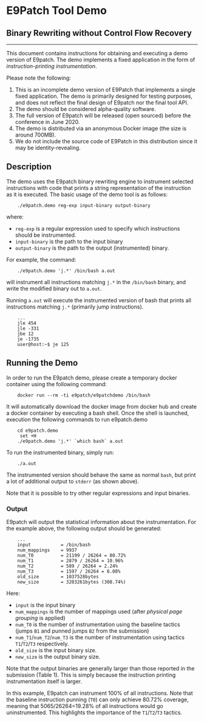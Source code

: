 # E9Patch Tool Demo
## Binary Rewriting without Control Flow Recovery

-------

This document contains instructions for obtaining and executing a demo
version of E9patch.
The demo implements a fixed application in the form of
*instruction-printing instrumentation*.

Please note the following:

  1. This is an incomplete demo version of E9Patch that implements
  a single fixed application.
  The demo is primarily designed for testing purposes, and
  does not reflect the final design of E9patch nor the
  final tool API.
  2. The demo should be considered alpha-quality software.
  3. The full version of E9patch will be released (open sourced) before the
  conference in June 2020.
  4. The demo is distributed via an anonymous Docker image (the size is around 700MB).
  5. We do not include the source code of E9Patch in this distribution since it may be identity-revealing.

## Description

The demo uses the E9patch binary rewriting engine to instrument
selected instructions with code that prints a string representation of
the instruction as it is executed.
The basic usage of the demo tool is as follows:

        ./e9patch.demo reg-exp input-binary output-binary

where:

* `reg-exp` is a regular expression used to specify which instructions
   should be instrumented.
* `input-binary` is the path to the input binary
* `output-binary` is the path to the output (instrumented) binary.

For example, the command:

        ./e9patch.demo 'j.*' /bin/bash a.out

will instrument all instructions matching `j.*` in the `/bin/bash` binary,
and write the modified binary out to `a.out`.

Running `a.out` will execute the instrumented version of bash that prints
all instructions matching `j.*` (primarily jump instructions).

        ...
        jle 454
        jle -331
        jbe 12
        je -1735
        user@host:~$ je 125

## Running the Demo

In order to run the E9patch demo, please create a temporary docker container using the following command:

        docker run --rm -ti e9patch/e9patchdemo /bin/bash

It will automatically download the docker image from docker hub and create a docker container by executing a bash shell.
Once the shell is launched, execution the following commands to run e9patch.demo

        cd e9patch.demo
         set +H
        ./e9patch.demo 'j.*' `which bash` a.out

To run the instrumented binary, simply run:

        ./a.out

The instrumented version should behave the same as normal `bash`, but print a
lot of additional output to `stderr` (as shown above).

Note that it is possible to try other regular expressions and input binaries.

### Output

E9patch will output the statistical information about the instrumentation.
For the example above, the following output should be generated:

        ...
        input           = /bin/bash
        num_mappings    = 9937
        num_T0          = 21199 / 26264 = 80.72%
        num_T1          = 2879 / 26264 = 10.96%
        num_T2          = 589 / 26264 = 2.24%
        num_T3          = 1597 / 26264 = 6.08%
        old_size        = 1037528bytes
        new_size        = 3203261bytes (308.74%)

Here:

* `input` is the input binary
* `num_mappings` is the number of mappings used
  (after *physical page grouping* is applied)
* `num_T0` is the number of instrumentation using the baseline
   tactics (jumps `B1` and punned jumps `B2` from the submission)
* `num_T1`/`num_T2`/`num_T3` is the number of instrumentation using
   tactics `T1`/`T2`/`T3` respectively.
* `old_size` is the input binary size.
* `new_size` is the output binary size.

Note that the output binaries are generally larger than those reported
in the submission (Table 1).
This is simply because the instruction printing instrumentation itself is
larger.

In this example, E9patch can instrument 100% of all instructions.
Note that the baseline instruction punning (`T0`) can only achieve
80.72% coverage, meaning that 5065/26264=19.28% of all instructions
would go uninstrumented.
This highlights the importance of the `T1`/`T2`/`T3` tactics.
